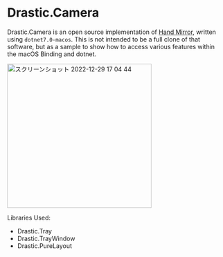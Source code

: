 # Drastic.Camera

Drastic.Camera is an open source implementation of [Hand Mirror](https://apps.apple.com/jp/app/hand-mirror/id1502839586?mt=12), written using `dotnet7.0-macos`. This is not intended to be a full clone of that software, but as a sample to show how to access various features within the macOS Binding and dotnet.

<img width="333" alt="スクリーンショット 2022-12-29 17 04 44" src="https://user-images.githubusercontent.com/898335/209922263-23f58613-f953-4540-820d-6a2895e37960.png">

Libraries Used:
- Drastic.Tray
- Drastic.TrayWindow
- Drastic.PureLayout